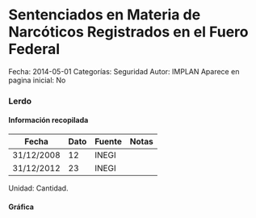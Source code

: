 Sentenciados en Materia de Narcóticos Registrados en el Fuero Federal
=====

Fecha: 2014-05-01
Categorías: Seguridad
Autor: IMPLAN
Aparece en pagina inicial: No

### Lerdo

#### Información recopilada

<table class="table table-hover table-bordered matriz">
  <thead>
    <tr><th>Fecha</th><th>Dato</th><th>Fuente</th><th>Notas</th></tr>
  </thead>
  <tbody>
    <tr><td class="centrado">31/12/2008</td><td class="derecha">12</td><td>INEGI</td><td></td></tr>
    <tr><td class="centrado">31/12/2012</td><td class="derecha">23</td><td>INEGI</td><td></td></tr>
  </tbody>
</table>

Unidad: Cantidad.

#### Gráfica

<div id="Morrisurpjtpdn" class="grafica"></div>
  <!-- JAVASCRIPT DE LA GRAFICA EN Morrisurpjtpdn -->
  <script>
  new Morris.Line({
    element: 'Morrisurpjtpdn',
    data: [
      { fecha: '2008-12-31', dato: 12 },
      { fecha: '2012-12-31', dato: 23 }
    ],
    xkey: 'fecha',
    ykeys: ['dato'],
    labels: ['Dato'],
    lineColors: ['#FF5B02'],
    xLabelFormat: function(d) {
      return d.getDate()+'/'+(d.getMonth()+1)+'/'+d.getFullYear();
    },
    dateFormat: function (ts) {
      var d = new Date(ts);
      return d.getDate() + '/' + (d.getMonth() + 1) + '/' + d.getFullYear();
    }
  });
  </script>
